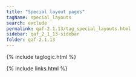 ```yaml
---
title: "Special layout pages"
tagName: special_layouts
search: exclude
permalink: qaf-2.1.13/tag_special_layouts.html
sidebar: qaf_2_1_13-sidebar
folder: qaf-2.1.13
---
```


{% include taglogic.html %}

{% include links.html %}
